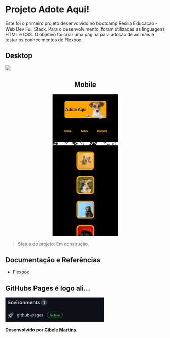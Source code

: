 <h1>Projeto Adote Aqui!</h1>

<p>Este foi o primeiro projeto desenvolvido no bootcamp Resilia Educação - Web Dev Full Stack. Para o desenvolvimento, foram utilizadas as linguagens HTML e CSS. O objetivo foi criar uma página para adoção de animais e testar os conhecimentos de Flexbox.</p>


<h2>Desktop</h2>
<img src="./media/adoteGif.gif">

<h2 align="center">Mobile</h2>

<div align="center">
<img src="./media/adoteGif2.gif">
</div>


> Status do projeto: Em construção.

<h2>Documentação e Referências</h2>

<ul>
  <li><a href="https://developer.mozilla.org/pt-BR/docs/Learn/CSS/CSS_layout/Flexbox">Flexbox</a></li>
</ul>

<h2>GitHubs Pages é logo ali...</h2>
<img src="./media/pages.gif">
<br>
<p><strong>Desenvolvido por <a target= "_blank" href="https://www.linkedin.com/in/cibele-martins-85b910169/">Cibele Martins</a>.</strong></p>